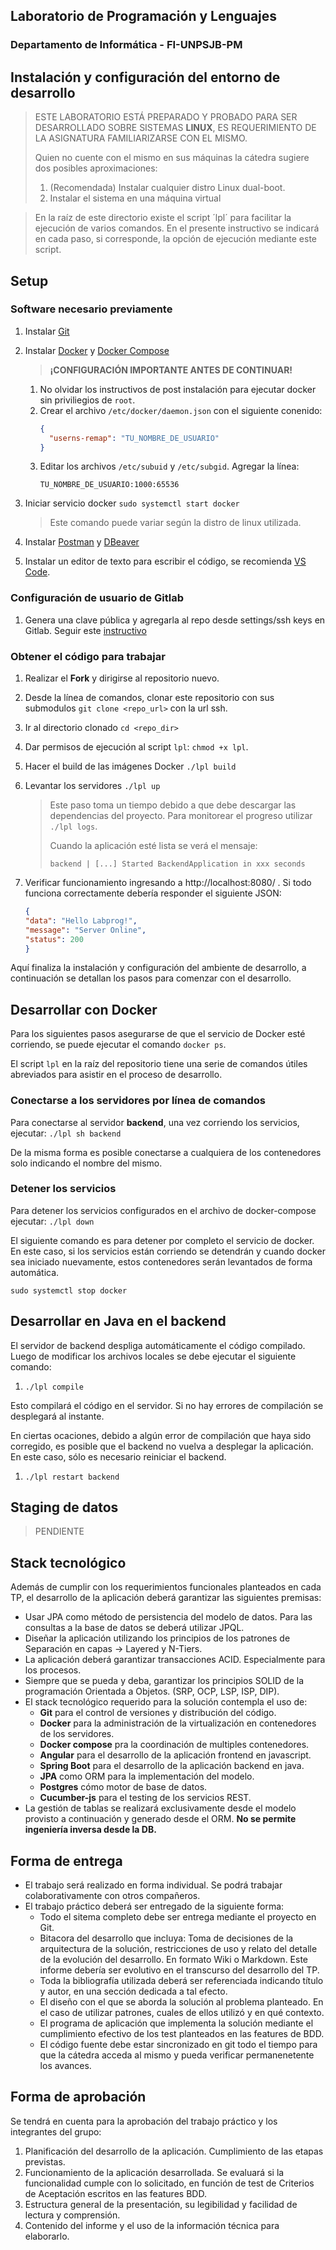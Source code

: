 ## Laboratorio de Programación y Lenguajes

### Departamento de Informática - FI-UNPSJB-PM

## Instalación y configuración del entorno de desarrollo

> ESTE LABORATORIO ESTÁ PREPARADO Y PROBADO PARA SER DESARROLLADO SOBRE SISTEMAS **LINUX**, ES REQUERIMIENTO DE LA ASIGNATURA FAMILIARIZARSE CON EL MISMO.
>
> Quien no cuente con el mismo en sus máquinas la cátedra sugiere dos posibles aproximaciones:
> 1. (Recomendada) Instalar cualquier distro Linux dual-boot.
> 2. Instalar el sistema en una máquina virtual

> En la raíz de este directorio existe el script ´lpl´ para facilitar la ejecución de varios comandos. En el presente instructivo se indicará en cada paso, si corresponde, la opción de ejecución mediante este script. 

## Setup

### Software necesario previamente

1. Instalar [Git](https://git-scm.com/download/linux)

1. Instalar [Docker](https://docs.docker.com/install/linux/docker-ce/ubuntu/) y [Docker Compose](https://docs.docker.com/compose/install/)
    > **¡CONFIGURACIÓN IMPORTANTE ANTES DE CONTINUAR!**
    >
    1. No olvidar los instructivos de post instalación para ejecutar docker sin priviliegios de `root`.
    1. Crear el archivo `/etc/docker/daemon.json` con el siguiente conenido:
        ```json
        {
          "userns-remap": "TU_NOMBRE_DE_USUARIO"
        }
        ```
    1. Editar los archivos `/etc/subuid` y `/etc/subgid`. Agregar la línea:
        ```
        TU_NOMBRE_DE_USUARIO:1000:65536
        ```

1. Iniciar servicio docker `sudo systemctl start docker`
    > Este comando puede variar según la distro de linux utilizada.

1. Instalar [Postman](https://www.postman.com/downloads/) y [DBeaver](https://dbeaver.io/download/)

1. Instalar un editor de texto para escribir el código, se recomienda [VS Code](https://code.visualstudio.com/download).

### Configuración de usuario de Gitlab

1. Genera una clave pública y agregarla al repo desde settings/ssh keys en Gitlab. Seguir este [instructivo](https://git.fi.mdn.unp.edu.ar/help/ssh/README#generating-a-new-ssh-key-pair)

### Obtener el código para trabajar

1. Realizar el **Fork** y dirigirse al repositorio nuevo.

1. Desde la línea de comandos, clonar este repositorio con sus submodulos `git clone <repo_url>` con la url ssh.

1. Ir al directorio clonado `cd <repo_dir>`

1. Dar permisos de ejecución al script `lpl`: `chmod +x lpl`.

1. Hacer el build de las imágenes Docker `./lpl build` 

1. Levantar los servidores `./lpl up`
      > Este paso toma un tiempo debido a que debe descargar las dependencias del proyecto. Para monitorear el progreso utilizar `./lpl logs`.
      >
      > Cuando la aplicación esté lista se verá el mensaje:
      >
      > `backend | [...] Started BackendApplication in xxx seconds`

1. Verificar funcionamiento ingresando a http://localhost:8080/ . Si todo funciona correctamente debería responder el siguiente JSON:
      ```json
      {
      "data": "Hello Labprog!",
      "message": "Server Online",
      "status": 200
      }
      ```


Aquí finaliza la instalación y configuración del ambiente de desarrollo, a continuación se detallan los pasos para comenzar con el desarrollo.

## Desarrollar con Docker

Para los siguientes pasos asegurarse de que el servicio de Docker esté corriendo, se puede ejecutar el comando `docker ps`.

El script `lpl` en la raíz del repositorio tiene una serie de comandos útiles abreviados para asistir en el proceso de desarrollo.

### Conectarse a los servidores por línea de comandos

Para conectarse al servidor **backend**, una vez corriendo los servicios, ejecutar: ```./lpl sh backend```

De la misma forma es posible conectarse a cualquiera de los contenedores solo indicando el nombre del mismo.

### Detener los servicios

Para detener los servicios configurados en el archivo de docker-compose ejecutar: ```./lpl down```

El siguiente comando es para detener por completo el servicio de docker. En este caso, si los servicios están corriendo se detendrán y cuando docker sea iniciado nuevamente, estos contenedores serán levantados de forma automática.

`sudo systemctl stop docker`

## Desarrollar en Java en el backend

El servidor de backend despliga automáticamente el código compilado. Luego de modificar los archivos locales se debe ejecutar el siguiente comando:

1. `./lpl compile`

Esto compilará el código en el servidor. Si no hay errores de compilación se desplegará al instante.

En ciertas ocaciones, debido a algún error de compilación que haya sido corregido, es posible que el backend no vuelva a desplegar la aplicación. En este caso, sólo es necesario reiniciar el backend.

1. `./lpl restart backend`

## Staging de datos

> PENDIENTE

## Stack tecnológico
Además de cumplir con los requerimientos funcionales planteados en cada TP, el desarrollo de la aplicación deberá garantizar las siguientes premisas:
* Usar JPA como método de persistencia del modelo de datos. Para las consultas a la base de datos se deberá utilizar JPQL.
* Diseñar la aplicación utilizando los principios de los patrones de Separación en capas &rarr; Layered y N-Tiers.
* La aplicación deberá garantizar transacciones ACID. Especialmente para los procesos.
* Siempre que se pueda y deba, garantizar los principios SOLID de la programación Orientada a Objetos. (SRP, OCP, LSP, ISP, DIP).
* El stack tecnológico requerido para la solución contempla el uso de:
  + **Git** para el control de versiones y distribución del código.
  + **Docker** para la administración de la virtualización en contenedores de los servidores.
  + **Docker compose** pra la coordinación de multiples contenedores.
  + **Angular**  para el desarrollo de la aplicación frontend en javascript.
  + **Spring Boot** para el desarrollo de la aplicación backend en java.
  + **JPA** como ORM para la implementación del modelo.
  + **Postgres** cómo motor de base de datos.
  + **Cucumber-js** para el testing de los servicios REST.
* La gestión de tablas se realizará exclusivamente desde el modelo provisto a continuación y generado desde el ORM. **No se permite ingeniería inversa desde la DB.**

## Forma de entrega
* El trabajo será realizado en forma individual. Se podrá trabajar colaborativamente con otros compañeros.
* El trabajo práctico deberá ser entregado de la siguiente forma:
  * Todo el sitema completo debe ser entrega mediante el proyecto en Git.
  * Bitacora del desarrollo que incluya: Toma de decisiones de la arquitectura de la solución, restricciones de uso y relato del detalle de la evolución del desarrollo. En formato Wiki o Markdown. Este informe debería ser evolutivo en el transcurso del desarrollo del TP.
  * Toda la bibliografía utilizada deberá ser referenciada indicando título y autor, en una sección dedicada a tal efecto.
  * El diseño con el que se aborda la solución al problema planteado. En el caso de utilizar patrones, cuales de ellos utilizó y en qué contexto.
  * El programa de aplicación que implementa la solución mediante el cumplimiento efectivo de los test planteados en las features de BDD.
  * El código fuente debe estar sincronizado en git todo el tiempo para que la cátedra acceda al mismo y pueda verificar permanenetente los avances.

## Forma de aprobación
Se tendrá en cuenta para la aprobación del trabajo práctico y los integrantes del grupo:
1. Planificación del desarrollo de la aplicación. Cumplimiento de las etapas previstas.
2. Funcionamiento de la aplicación desarrollada. Se evaluará si la funcionalidad cumple con lo solicitado, en función de test de Criterios de Aceptación escritos en las features BDD.
3. Estructura general de la presentación, su legibilidad y facilidad de lectura y comprensión.
4. Contenido del informe y el uso de la información técnica para elaborarlo.





